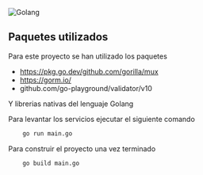 ![Golang](https://upload.wikimedia.org/wikipedia/commons/thumb/0/05/Go_Logo_Blue.svg/1200px-Go_Logo_Blue.svg.png)

## Paquetes utilizados

Para este proyecto se han utilizado los paquetes

- https://pkg.go.dev/github.com/gorilla/mux
- https://gorm.io/
- github.com/go-playground/validator/v10


Y librerias nativas del lenguaje Golang

Para levantar los servicios ejecutar el siguiente comando

```bash
    go run main.go
```
Para construir el proyecto una vez terminado 
```bash
    go build main.go
```
